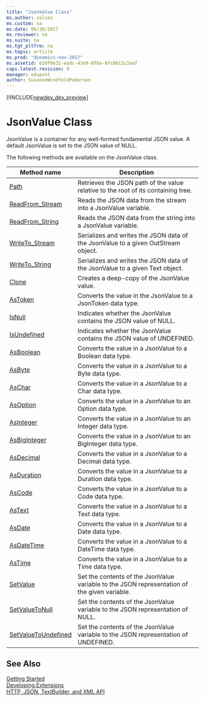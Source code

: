 ```yaml
---
title: "JsonValue Class"
ms.author: solsen
ms.custom: na
ms.date: 06/30/2017
ms.reviewer: na
ms.suite: na
ms.tgt_pltfrm: na
ms.topic: article
ms.prod: "dynamics-nav-2017"
ms.assetid: 620f0e32-eadc-43e9-8f6e-8fc0b12c3aaf
caps.latest.revision: 9
manager: edupont
author: SusanneWindfeldPedersen
---
```


[!INCLUDE[newdev_dev_preview](../includes/newdev_dev_preview.md)]

# JsonValue Class
JsonValue is a container for any well-formed fundamental JSON value. A default JsonValue is set to the JSON value of NULL.

The following methods are available on the JsonValue class.

|Method name|Description|
|-----------|-----------|
|[Path](jsonvalue-path-method.md)|Retrieves the JSON path of the value relative to the root of its containing tree.|
|[ReadFrom_Stream](jsonvalue-readfrom-stream-method.md)|Reads the JSON data from the stream into a JsonValue variable.|
|[ReadFrom_String](jsonvalue-readfrom-string-method.md)|Reads the JSON data from the string into a JsonValue variable.|
|[WriteTo_Stream](jsonvalue-writeto-stream-method.md)|Serializes and writes the JSON data of the JsonValue to a given OutStream object.|
|[WriteTo_String](jsonvalue-writeto-string-method.md)|Serializes and writes the JSON data of the JsonValue to a given Text object.|
|[Clone](jsontoken-clone-method.md)|Creates a deep-copy of the JsonValue value.|
|[AsToken](jsonvalue-astoken-method.md)|Converts the value in the JsonValue to a JsonToken data type.|
|[IsNull](jsonvalue-isnull-method.md)|Indicates whether the JsonValue contains the JSON value of NULL.|
|[IsUndefined](jsonvalue-isundefined-method.md)|Indicates whether the JsonValue contains the JSON value of UNDEFINED.|
|[AsBoolean](jsonvalue-asboolean-method.md)|Converts the value in a JsonValue to a Boolean data type.|
|[AsByte](jsonvalue-asbyte-method.md)|Converts the value in a JsonValue to a Byte data type.|
|[AsChar](jsonvalue-aschar-method.md)|Converts the value in a JsonValue to a Char data type.|
|[AsOption](jsonvalue-asoption-method.md)|Converts the value in a JsonValue to an Option data type.|
|[AsInteger](jsonvalue-asinteger-method.md)|Converts the value in a JsonValue to an Integer data type.|
|[AsBigInteger](jsonvalue-asbiginteger-method.md)|Converts the value in a JsonValue to an BigInteger data type.|
|[AsDecimal](jsonvalue-asdecimal-method.md)|Converts the value in a JsonValue to a Decimal data type.|
|[AsDuration](jsonvalue-asduration-method.md)|Converts the value in a JsonValue to a Duration data type.|
|[AsCode](jsonvalue-ascode-method.md)|Converts the value in a JsonValue to a Code data type.|
|[AsText](jsonvalue-astext-method.md)|Converts the value in a JsonValue to a Text data type.|
|[AsDate](jsonvalue-asdate-method.md)|Converts the value in a JsonValue to a Date data type.|
|[AsDateTime](jsonvalue-asdatetime-method.md)|Converts the value in a JsonValue to a DateTime data type.|
|[AsTime](jsonvalue-astime-method.md)|Converts the value in a JsonValue to a Time data type.|
|[SetValue](jsonvalue-setvalue-method.md)|Set the contents of the JsonValue variable to the JSON representation of the given variable.|
|[SetValueToNull](jsonvalue-setvaluetonull-method.md)|Set the contents of the JsonValue variable to the JSON representation of NULL.|
|[SetValueToUndefined](jsonvalue-setvaluetoundefined-method.md)|Set the contents of the JsonValue variable to the JSON representation of UNDEFINED.|

## See Also
[Getting Started](../devenv-get-started.md)  
[Developing Extensions](../devenv-dev-overview.md)  
[HTTP, JSON, TextBuilder, and XML API](../devenv-restapi-overview.md)  
